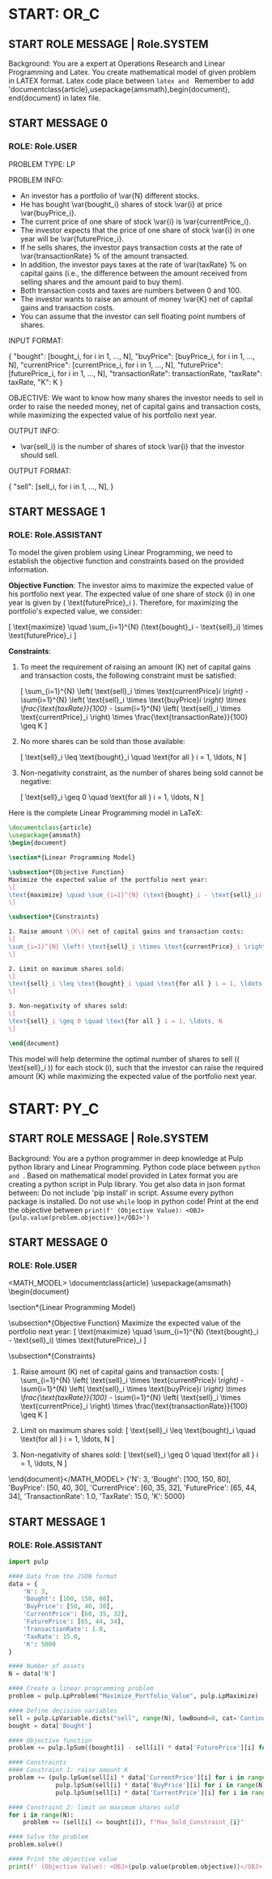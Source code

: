 # START: OR_C 
## START ROLE MESSAGE | Role.SYSTEM 
Background: You are a expert at Operations Research and Linear Programming and Latex. You create mathematical model of given problem in LATEX format. Latex code place between ```latex and ``` Remember to add 'documentclass{article},usepackage{amsmath},begin{document}, end{document} in latex file. 
## START MESSAGE 0 
### ROLE: Role.USER
<DESCRIPTION>
PROBLEM TYPE: LP

PROBLEM INFO: 

- An investor has a portfolio of \var{N} different stocks.
- He has bought \var{bought_i} shares of stock \var{i} at price \var{buyPrice_i}. 
- The current price of one share of stock \var{i} is \var{currentPrice_i}.
- The investor expects that the price of one share of stock \var{i} in one year will be \var{futurePrice_i}.
- If he sells shares, the investor pays transaction costs at the rate of \var{transactionRate} % of the amount transacted.
- In addition, the investor pays taxes at the rate of \var{taxRate} % on capital gains (i.e., the difference between the amount received from selling shares and the amount paid to buy them).
- Both transaction costs and taxes are numbers between 0 and 100.
- The investor wants to raise an amount of money \var{K} net of capital gains and transaction costs.
- You can assume that the investor can sell floating point numbers of shares.

INPUT FORMAT: 

{
    "bought": [bought_i, for i in 1, ..., N],
    "buyPrice": [buyPrice_i, for i in 1, ..., N],
    "currentPrice": [currentPrice_i, for i in 1, ..., N],
    "futurePrice": [futurePrice_i, for i in 1, ..., N],
    "transactionRate": transactionRate,
    "taxRate": taxRate,
    "K": K
}

OBJECTIVE: We want to know how many shares the investor needs to sell in order to raise the needed money, net of capital gains and transaction costs, while maximizing the expected value of his portfolio next year.

OUTPUT INFO:

- \var{sell_i} is the number of shares of stock \var{i} that the investor should sell.

OUTPUT FORMAT:

{
    "sell": [sell_i, for i in 1, ..., N],
}

</DESCRIPTION>


## START MESSAGE 1 
### ROLE: Role.ASSISTANT
To model the given problem using Linear Programming, we need to establish the objective function and constraints based on the provided information.

**Objective Function**: The investor aims to maximize the expected value of his portfolio next year. The expected value of one share of stock \(i\) in one year is given by \( \text{futurePrice}_i \). Therefore, for maximizing the portfolio's expected value, we consider:

\[ \text{maximize} \quad \sum_{i=1}^{N} (\text{bought}_i - \text{sell}_i) \times \text{futurePrice}_i \]

**Constraints**:

1. To meet the requirement of raising an amount \(K\) net of capital gains and transaction costs, the following constraint must be satisfied:

   \[
   \sum_{i=1}^{N} \left( \text{sell}_i \times \text{currentPrice}_i \right) - \sum_{i=1}^{N} \left( \text{sell}_i \times \text{buyPrice}_i \right) \times \frac{\text{taxRate}}{100} - \sum_{i=1}^{N} \left( \text{sell}_i \times \text{currentPrice}_i \right) \times \frac{\text{transactionRate}}{100} \geq K
   \]

2. No more shares can be sold than those available:

   \[
   \text{sell}_i \leq \text{bought}_i \quad \text{for all } i = 1, \ldots, N
   \]

3. Non-negativity constraint, as the number of shares being sold cannot be negative:

   \[
   \text{sell}_i \geq 0 \quad \text{for all } i = 1, \ldots, N
   \]

Here is the complete Linear Programming model in LaTeX:

```latex
\documentclass{article}
\usepackage{amsmath}
\begin{document}

\section*{Linear Programming Model}

\subsection*{Objective Function}
Maximize the expected value of the portfolio next year:
\[
\text{maximize} \quad \sum_{i=1}^{N} (\text{bought}_i - \text{sell}_i) \times \text{futurePrice}_i
\]

\subsection*{Constraints}

1. Raise amount \(K\) net of capital gains and transaction costs:
\[
\sum_{i=1}^{N} \left( \text{sell}_i \times \text{currentPrice}_i \right) - \sum_{i=1}^{N} \left( \text{sell}_i \times \text{buyPrice}_i \right) \times \frac{\text{taxRate}}{100} - \sum_{i=1}^{N} \left( \text{sell}_i \times \text{currentPrice}_i \right) \times \frac{\text{transactionRate}}{100} \geq K
\]

2. Limit on maximum shares sold:
\[
\text{sell}_i \leq \text{bought}_i \quad \text{for all } i = 1, \ldots, N
\]

3. Non-negativity of shares sold:
\[
\text{sell}_i \geq 0 \quad \text{for all } i = 1, \ldots, N
\]

\end{document}
```

This model will help determine the optimal number of shares to sell (\( \text{sell}_i \)) for each stock \(i\), such that the investor can raise the required amount \(K\) while maximizing the expected value of the portfolio next year.

# START: PY_C 
## START ROLE MESSAGE | Role.SYSTEM 
Background: You are a python programmer in deep knowledge at Pulp python library and Linear Programming. Python code place between ```python and ```. Based on mathematical model provided in Latex format you are creating a python script in Pulp library. You get also data in json format between: <DATA></DATA> Do not include 'pip install' in script. Assume every python package is installed. Do not use `while` loop in python code! Print at the end the objective between <OBJ></OBJ> `print(f' (Objective Value): <OBJ>{pulp.value(problem.objective)}</OBJ>')` 
## START MESSAGE 0 
### ROLE: Role.USER
<MATH_MODEL>
\documentclass{article}
\usepackage{amsmath}
\begin{document}

\section*{Linear Programming Model}

\subsection*{Objective Function}
Maximize the expected value of the portfolio next year:
\[
\text{maximize} \quad \sum_{i=1}^{N} (\text{bought}_i - \text{sell}_i) \times \text{futurePrice}_i
\]

\subsection*{Constraints}

1. Raise amount \(K\) net of capital gains and transaction costs:
\[
\sum_{i=1}^{N} \left( \text{sell}_i \times \text{currentPrice}_i \right) - \sum_{i=1}^{N} \left( \text{sell}_i \times \text{buyPrice}_i \right) \times \frac{\text{taxRate}}{100} - \sum_{i=1}^{N} \left( \text{sell}_i \times \text{currentPrice}_i \right) \times \frac{\text{transactionRate}}{100} \geq K
\]

2. Limit on maximum shares sold:
\[
\text{sell}_i \leq \text{bought}_i \quad \text{for all } i = 1, \ldots, N
\]

3. Non-negativity of shares sold:
\[
\text{sell}_i \geq 0 \quad \text{for all } i = 1, \ldots, N
\]

\end{document}</MATH_MODEL>
<DATA>
{'N': 3, 'Bought': [100, 150, 80], 'BuyPrice': [50, 40, 30], 'CurrentPrice': [60, 35, 32], 'FuturePrice': [65, 44, 34], 'TransactionRate': 1.0, 'TaxRate': 15.0, 'K': 5000}</DATA>


## START MESSAGE 1 
### ROLE: Role.ASSISTANT
```python
import pulp

#### Data from the JSON format
data = {
    'N': 3,
    'Bought': [100, 150, 80],
    'BuyPrice': [50, 40, 30],
    'CurrentPrice': [60, 35, 32],
    'FuturePrice': [65, 44, 34],
    'TransactionRate': 1.0,
    'TaxRate': 15.0,
    'K': 5000
}

#### Number of assets
N = data['N']

#### Create a linear programming problem
problem = pulp.LpProblem("Maximize_Portfolio_Value", pulp.LpMaximize)

#### Define decision variables
sell = pulp.LpVariable.dicts("sell", range(N), lowBound=0, cat='Continuous')
bought = data['Bought']

#### Objective function
problem += pulp.lpSum((bought[i] - sell[i]) * data['FuturePrice'][i] for i in range(N)), "Total Expected Value"

#### Constraints
#### Constraint 1: raise amount K
problem += (pulp.lpSum(sell[i] * data['CurrentPrice'][i] for i in range(N)) - 
             pulp.lpSum(sell[i] * data['BuyPrice'][i] for i in range(N)) * (data['TaxRate'] / 100) - 
             pulp.lpSum(sell[i] * data['CurrentPrice'][i] for i in range(N)) * (data['TransactionRate'] / 100) >= data['K']), "Capital Gains Constraint"

#### Constraint 2: limit on maximum shares sold
for i in range(N):
    problem += (sell[i] <= bought[i]), f"Max_Sold_Constraint_{i}"

#### Solve the problem
problem.solve()

#### Print the objective value
print(f' (Objective Value): <OBJ>{pulp.value(problem.objective)}</OBJ>')
```


